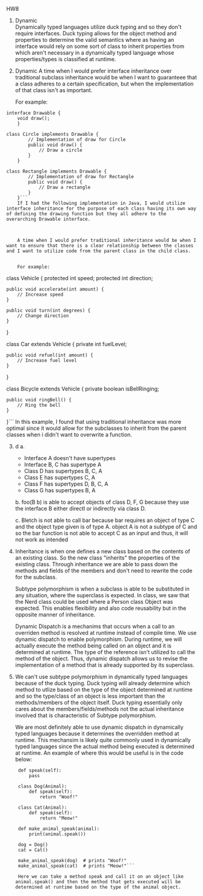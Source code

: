 HW8
1. Dynamic  
   Dynamically typed languages utilize duck typing and so they don't require interfaces. Duck typing allows for the object method and properties to determine the valid semantics where as having an interface would rely on some sort of class to inherit properties from which aren't necessary in a dynamically typed language whose properties/types is classified at runtime. 
2. Dynamic 
   A time when I would prefer interface inheritance over traditional subclass inheritance would be when I want to guaranteee that a class adheres to a certain specification, but when the implementation of that class isn't as important.  
    
    For example: 
```    
interface Drawable {
    void draw();
    }

class Circle implements Drawable {
        // Implementation of draw for Circle
        public void draw() {
            // Draw a circle
        }
    }

class Rectangle implements Drawable {
        // Implementation of draw for Rectangle
        public void draw() {
            // Draw a rectangle
        }
    }```
    If I had the following implementation in Java, I would utilize interface inheritance for the purpose of each class having its own way of defining the drawing function but they all adhere to the overarching Drawable interface. 



    A time when I would prefer traditional inheritance would be when I want to ensure that there is a clear relationship between the classes and I want to utilize code from the parent class in the child class. 


    For example: 
```    
class Vehicle {
    protected int speed;
    protected int direction;

    public void accelerate(int amount) {
        // Increase speed
    }

    public void turn(int degrees) {
        // Change direction
    }
}

class Car extends Vehicle {
    private int fuelLevel;

    public void refuel(int amount) {
        // Increase fuel level
    }
}

class Bicycle extends Vehicle {
    private boolean isBellRinging;

    public void ringBell() {
        // Ring the bell
    }
}```
In this example, I found that using traditional inheritance was more optimal since it would allow for the subclasses to inherit from the parent classes when i didn't want to overwrite a function. 


3. d
   a. 
   - Interface A doesn't have supertypes 
   - Interface B, C has supertype A
   - Class D has supertypes B, C, A
   - Class E has supertypes C, A
   - Class F has supertypes D, B, C, A 
   - Class G has supertypes B, A

    b. 
    foo(B b) is able to accept objects of class D, F, G because they use the interface B either directl or indirectly via class D. 

    c. 
    Bletch is not able to call bar because bar requires an object of type C and the object type given is of type A. object A is not a subtype of C and so the bar function is not able to accept C as an input and thus, it will not work as intended 

   
   
4. 
   Inheritance is when one defines a new class based on the contents of an existing class. So the new class "inherits" the properties of the existing class. Through inheritance we are able to pass down the methods and fields of the members and don't need to rewrite the code for the subclass. 

   Subtype polymorphism is when a subclass is able to be substituted in any situation, where the superclass is expected. In class, we saw that the Nerd class could be used where a Person class Object was expected. This enables flexibility and also code reusability but in the opposite manner of inheritance. 

   Dynamic Dispatch is a mechanims that occurs when a call to an overriden method is resolved at runtime instead of compile time. We use dynamic dispatch to enable polymorphism. During runtime, we will actually execute the method being called on an object and it is determined at runtime. The type of the reference isn't utilized to call the method of the object. Thus, dynamic dispatch allows us to revise the implementation of a method that is already supported by its superclass. 
   
   

5. 
   We can't use subtype polymorphism in dynamically typed languages because of the duck typing. Duck typing will already determine which method to utlize based on the type of the object determined at runtime and so the type/class of an object is less important than the methods/members of the object itself. Duck typing essentially only cares about the members/fields/methods not the actual inheritance involved that is characteristic of Subtype polymorphism. 

   We are most definitely able to use dynamic dispatch in dynamically typed languages because it determines the overridden method at runtime. This mechansim is likely quite commonly used in dynamically typed languages since the actual method being executed is determined at runtime. An example of where this would be useful is in the code below: 
   ```class Animal:
    def speak(self):
        pass

    class Dog(Animal):
        def speak(self):
            return "Woof!"

    class Cat(Animal):
        def speak(self):
            return "Meow!"

    def make_animal_speak(animal):
        print(animal.speak())

    dog = Dog()
    cat = Cat()

    make_animal_speak(dog)  # prints "Woof!"
    make_animal_speak(cat)  # prints "Meow!"```

    Here we can take a method speak and call it on an object like animal.speak() and then the method that gets executed will be determined at runtime based on the type of the animal object. 
   